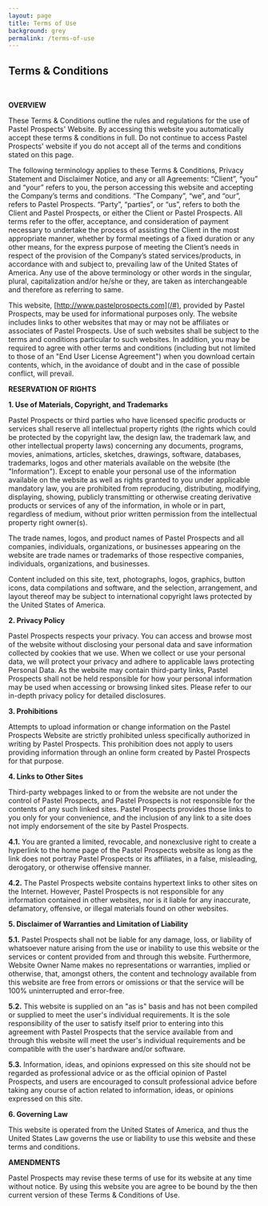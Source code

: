 ```yaml
---
layout: page
title: Terms of Use
background: grey
permalink: /terms-of-use
---
```

<div class="col-lg-12 text-center">
	<h2 class="section-heading text-uppercase"  style="padding-bottom: 30px">Terms & Conditions</h2>
</div>

**OVERVIEW**

These Terms & Conditions outline the rules and regulations for the use of Pastel Prospects' Website. By accessing this website you automatically accept these terms & conditions in full. Do not continue to access Pastel Prospects' website if you do not accept all of the terms and conditions stated on this page.

The following terminology applies to these Terms & Conditions, Privacy Statement and Disclaimer Notice, and any or all Agreements: “Client”, “you” and “your” refers to you, the person accessing this website and accepting the Company’s terms and conditions. “The Company”, “we”, and “our”, refers to Pastel Prospects. “Party”, “parties”, or “us”, refers to both the Client and Pastel Prospects, or either the Client or Pastel Prospects. All terms refer to the offer, acceptance, and consideration of payment necessary to undertake the process of assisting the Client in the most appropriate manner, whether by formal meetings of a fixed duration or any other means, for the express purpose of meeting the Client’s needs in respect of the provision of the Company’s stated services/products, in accordance with and subject to, prevailing law of the United States of America. Any use of the above terminology or other words in the singular, plural, capitalization and/or he/she or they, are taken as interchangeable and therefore as referring to same.

This website, [http://www.pastelprospects.com](/#), provided by Pastel Prospects, may be used for informational purposes only. The website includes links to other websites that may or may not be affiliates or associates of Pastel Prospects. Use of such websites shall be subject to the terms and conditions particular to such websites. In addition, you may be required to agree with other terms and conditions (including but not limited to those of an "End User License Agreement") when you download certain contents, which, in the avoidance of doubt and in the case of possible conflict, will prevail.

**RESERVATION OF RIGHTS**

**1. Use of Materials, Copyright, and Trademarks**

Pastel Prospects or third parties who have licensed specific products or services shall reserve all intellectual property rights (the rights which could be protected by the copyright law, the design law, the trademark law, and other intellectual property laws) concerning any documents, programs, movies, animations, articles, sketches, drawings, software, databases, trademarks, logos and other materials available on the website (the "Information"). Except to enable your personal use of the information available on the website as well as rights granted to you under applicable mandatory law, you are prohibited from reproducing, distributing, modifying, displaying, showing, publicly transmitting or otherwise creating derivative products or services of any of the information, in whole or in part, regardless of medium, without prior written permission from the intellectual property right owner(s).

The trade names, logos, and product names of Pastel Prospects and all companies, individuals, organizations, or businesses appearing on the website are trade names or trademarks of those respective companies, individuals, organizations, and businesses.

Content included on this site, text, photographs, logos, graphics, button icons, data compilations and software, and the selection, arrangement, and layout thereof may be subject to international copyright laws protected by the United States of America.

**2. Privacy Policy**

Pastel Prospects respects your privacy. You can access and browse most of the website without disclosing your personal data and save information collected by cookies that we use. When we collect or use your personal data, we will protect your privacy and adhere to applicable laws protecting Personal Data. As the website may contain third-party links, Pastel Prospects shall not be held responsible for how your personal information may be used when accessing or browsing linked sites. Please refer to our in-depth privacy policy for detailed disclosures. 

**3. Prohibitions**

Attempts to upload information or change information on the Pastel Prospects Website are strictly prohibited unless specifically authorized in writing by Pastel Prospects. This prohibition does not apply to users providing information through an online form created by Pastel Prospects for that purpose.

**4. Links to Other Sites**

Third-party webpages linked to or from the website are not under the control of Pastel Prospects, and Pastel Prospects is not responsible for the contents of any such linked sites. Pastel Prospects provides those links to you only for your convenience, and the inclusion of any link to a site does not imply endorsement of the site by Pastel Prospects.

**4.1.** You are granted a limited, revocable, and nonexclusive right to create a hyperlink to the home page of the Pastel Prospects website as long as the link does not portray Pastel Prospects or its affiliates, in a false, misleading, derogatory, or otherwise offensive manner.

**4.2.** The Pastel Prospects website contains hypertext links to other sites on the Internet. However, Pastel Prospects is not responsible for any information contained in other websites, nor is it liable for any inaccurate, defamatory, offensive, or illegal materials found on other websites.

**5. Disclaimer of Warranties and Limitation of Liability**

**5.1.** Pastel Prospects shall not be liable for any damage, loss, or liability of whatsoever nature arising from the use or inability to use this website or the services or content provided from and through this website. Furthermore, Website Owner Name makes no representations or warranties, implied or otherwise, that, amongst others, the content and technology available from this website are free from errors or omissions or that the service will be 100% uninterrupted and error-free.

**5.2.** This website is supplied on an "as is" basis and has not been compiled or supplied to meet the user's individual requirements. It is the sole responsibility of the user to satisfy itself prior to entering into this agreement with Pastel Prospects that the service available from and through this website will meet the user's individual requirements and be compatible with the user's hardware and/or software.

**5.3.** Information, ideas, and opinions expressed on this site should not be regarded as professional advice or as the official opinion of Pastel Prospects, and users are encouraged to consult professional advice before taking any course of action related to information, ideas, or opinions expressed on this site.

**6. Governing Law**

This website is operated from the United States of America, and thus the United States Law governs the use or liability to use this website and these terms and conditions.

**AMENDMENTS**

Pastel Prospects may revise these terms of use for its website at any time without notice. By using this website you are agree to be bound by the then current version of these Terms & Conditions of Use.